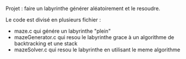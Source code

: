 Projet : faire un labyrinthe générer aléatoirement et le resoudre. 


Le code est divisé en plusieurs fichier : 
- maze.c qui génére un labyrinthe "plein"
- mazeGenerator.c qui resou le labyrinthe grace à un algorithme de backtracking et une stack
- mazeSolver.c qui resou le labyrinthe en utilisant le meme algorithme


